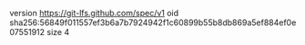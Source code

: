 version https://git-lfs.github.com/spec/v1
oid sha256:56849f011557ef3b6a7b7924942f1c60899b55b8db869a5ef884ef0e07551912
size 4
